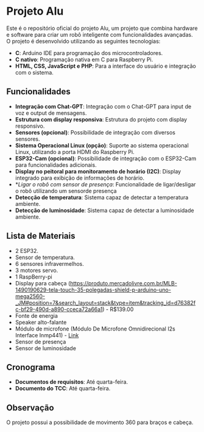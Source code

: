 # Projeto Alu

Este é o repositório oficial do projeto Alu, um projeto que combina hardware e software para criar um robô inteligente com funcionalidades avançadas. O projeto é desenvolvido utilizando as seguintes tecnologias:

- **C**: Arduino IDE para programação dos microcontroladores.
- **C nativo**: Programação nativa em C para Raspberry Pi.
- **HTML, CSS, JavaScript e PHP**: Para a interface do usuário e integração com o sistema.

## Funcionalidades

- **Integração com Chat-GPT**: Integração com o Chat-GPT para input de voz e output de mensagens.
- **Estrutura com display responsiva**: Estrutura do projeto com display responsivo.
- **Sensores (opcional)**: Possibilidade de integração com diversos sensores.
- **Sistema Operacional Linux (opção)**: Suporte ao sistema operacional Linux, utilizando a porta HDMI do Raspberry Pi.
- **ESP32-Cam (opcional)**: Possibilidade de integração com o ESP32-Cam para funcionalidades adicionais.
- **Display no peitoral para monitoramento de horário (I2C)**: Display integrado para exibição de informações de horário.
- **Ligar o robô com sensor de presença*: Funcionalidade de ligar/desligar o robô utilizando um sensorde presença
- **Detecção de temperatura**: Sistema capaz de detectar a temperatura ambiente.
- **Detecção de luminosidade**: Sistema capaz de detectar a luminosidade ambiente.

## Lista de Materiais

- 2 ESP32.
- Sensor de temperatura.
- 6 sensores infravermelhos.
- 3 motores servo.
- 1 RaspBerry-pi
- Display para cabeça (https://produto.mercadolivre.com.br/MLB-1490190629-tela-touch-35-polegadas-shield-p-arduino-uno-mega2560-_JM#position=7&search_layout=stack&type=item&tracking_id=d76382fc-bf29-490d-a890-cceca72a66a1) - R$139.00
- Fonte de energia
- Speaker alto-falante
- Módulo de microfone (Módulo De Microfone Omnidirecional I2s Interface Inmp441) - [Link](https://produto.mercadolivre.com.br/MLB-3538703159-modulo-de-microfone-omnidirecional-i2s-interface-inmp441-_JM?matt_tool=40343894&matt_word=&matt_source=google&matt_campaign_id=14303413655&matt_ad_group_id=133855953276&matt_match_type=&matt_network=g&matt_device=c&matt_creative=584156655519&matt_keyword=&matt_ad_position=&matt_ad_type=pla&matt_merchant_id=381000916&matt_product_id=MLB3538703159&matt_product_partition_id=2268053647590&matt_target_id=aud-1966009190540:pla-2268053647590&cq_src=google_ads&cq_cmp=14303413655&cq_net=g&cq_plt=gp&cq_med=pla&gad_source=1)
- Sensor de presença
- Sensor de luminosidade

## Cronograma

- **Documentos de requisitos**: Até quarta-feira.
- **Documento do TCC**: Até quarta-feira.

## Observação

O projeto possui a possibilidade de movimento 360 para braços e cabeça.
